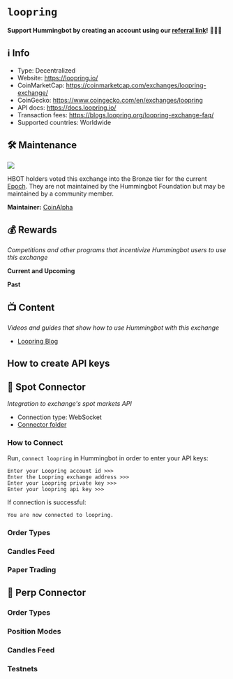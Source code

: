 # `loopring`

**Support Hummingbot by creating an account using our [referral link](https://loopring.io/)!** 🙏🙏🙏

## ℹ️ Info

- Type: Decentralized
- Website: <https://loopring.io/>
- CoinMarketCap: <https://coinmarketcap.com/exchanges/loopring-exchange/>
- CoinGecko: <https://www.coingecko.com/en/exchanges/loopring>
- API docs: <https://docs.loopring.io/>
- Transaction fees: <https://blogs.loopring.org/loopring-exchange-faq/>
- Supported countries: Worldwide

## 🛠 Maintenance

![](https://img.shields.io/static/v1?label=Hummingbot&message=BRONZE&color=green)

HBOT holders voted this exchange into the Bronze tier for the current [Epoch](/governance/epochs). They are not maintained by the Hummingbot Foundation but may be maintained by a community member.

**Maintainer:** [CoinAlpha](https://coinalpha.com)

## 💰 Rewards
*Competitions and other programs that incentivize Hummingbot users to use this exchange*

**Current and Upcoming**



**Past**



## 📺 Content
*Videos and guides that show how to use Hummingbot with this exchange*

* [Loopring Blog](https://medium.com/loopring-protocol)

## How to create API keys

## 🔀 Spot Connector
*Integration to exchange's spot markets API*

- Connection type: WebSocket
- [Connector folder](https://github.com/hummingbot/hummingbot/tree/master/hummingbot/connector/exchange/loopring)

### How to Connect

Run, `connect loopring` in Hummingbot in order to enter your API keys:

```
Enter your Loopring account id >>>
Enter the Loopring exchange address >>>
Enter your Loopring private key >>>
Enter your loopring api key >>>
```

If connection is successful:

```
You are now connected to loopring.
```


### Order Types


### Candles Feed

### Paper Trading


## 🔀 Perp Connector


### Order Types


### Position Modes


### Candles Feed


### Testnets
